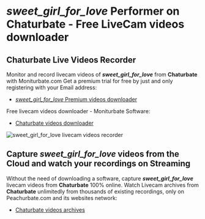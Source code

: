 # _sweet_girl_for_love_ Performer on Chaturbate - Free LiveCam videos downloader

## Chaturbate Live Videos Recorder

Monitor and record livecam videos of **_sweet_girl_for_love_** from **Chaturbate** with Moniturbate.com
Get a premium trial for free by just and only registering with your Email address:
* [_sweet_girl_for_love_ Premium videos downloader](https://moniturbate.com/request-demo-licence-key.html)

Free livecam videos downloader - Moniturbate Software:
* [Chaturbate videos downloader](https://moniturbate.com/moniturbate-download-software.html)

![_sweet_girl_for_love_ livecam videos recorder](https://peachurnet.com/templates/moniturbate-software.png)


## Capture _sweet_girl_for_love_ videos from the Cloud and watch your recordings on Streaming

Without the need of downloading a software, capture **_sweet_girl_for_love_** livecam videos from **Chaturbate** 100% online.
Watch Livecam archives from **Chaturbate** unlimitedly from thousands of existing recordings, only on Peachurbate.com and its websites network:
* [Chaturbate videos archives](https://peachurnet.com/)